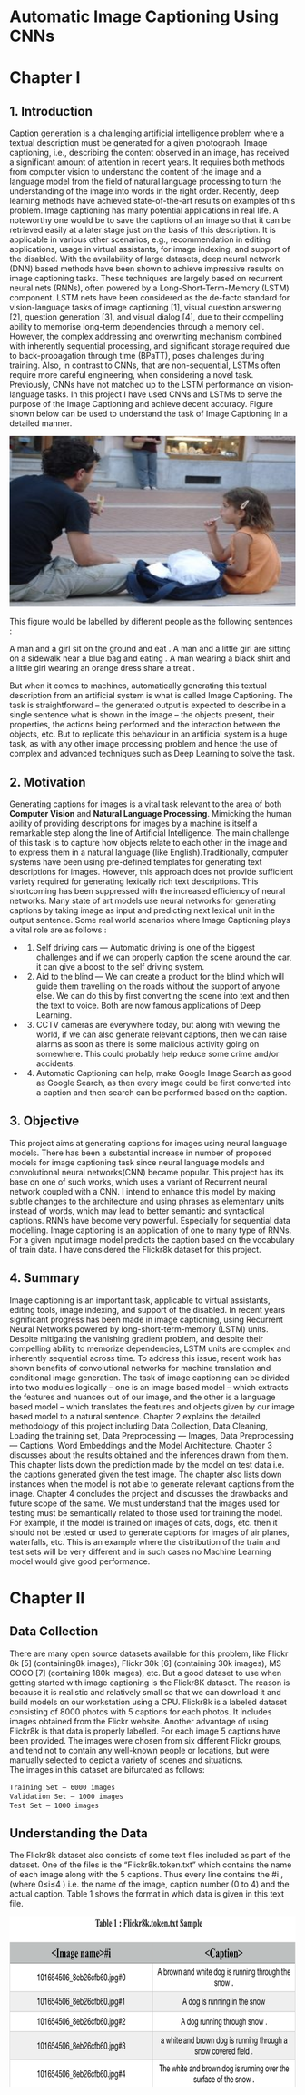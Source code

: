 # Automatic Image Captioning Using CNNs

# Chapter I

## 1. Introduction

Caption generation is a challenging artificial intelligence problem where a textual description must be generated for a given photograph. Image captioning, i.e., describing the content observed in an image, has received a significant amount of attention in recent years. It requires both methods from computer vision to understand the content of the image and a language model from the field of natural language processing to turn the understanding of the image into words in the right order. Recently, deep learning methods have achieved state-of-the-art results on examples of this problem. 
Image captioning has many potential applications in real life. A noteworthy one would be to save the captions of an image so that it can be retrieved easily at a later stage just on the basis of this description. It is applicable in various other scenarios, e.g., recommendation in editing applications, usage in virtual assistants, for image indexing, and support of the disabled. With the availability of large datasets, deep neural network (DNN) based methods have been shown to achieve impressive results on image captioning tasks. These techniques are largely based on recurrent neural nets (RNNs), often powered by a Long-Short-Term-Memory (LSTM) component. LSTM nets have been considered as the de-facto standard for vision-language tasks of image captioning [1], visual question answering [2], question generation [3], and visual dialog [4], due to their compelling ability to memorise long-term dependencies through a memory cell. However, the complex addressing and overwriting mechanism combined with inherently sequential processing, and significant storage required due to back-propagation through time (BPaTT), poses challenges during training. Also, in contrast to CNNs, that are non-sequential, LSTMs often require more careful engineering, when considering a novel task. Previously, CNNs have not matched up to the LSTM performance on vision-language tasks. In this project I have used CNNs and LSTMs to serve the purpose of the Image Captioning and achieve decent accuracy.  Figure shown below can be used to understand the task of Image Captioning in a detailed manner. 




<img src="Image/Sample IC.jpg" style="width:800px;height:300px;">



This figure would be labelled by different people as the following sentences : 

A man and a girl sit on the ground and eat .
A man and a little girl are sitting on a sidewalk near a blue bag and eating .
A man wearing a black shirt and a little girl wearing an orange dress share a treat .

But when it comes to machines, automatically generating this textual description from an artificial system is what is called Image Captioning. The task is straightforward – the generated output is expected to describe in a single sentence what is shown in the image – the objects present, their properties, the actions being performed and the interaction between the objects, etc. But to replicate this behaviour in an artificial system is a huge task, as with any other image processing problem and hence the use of complex and advanced techniques such as Deep Learning to solve the task.


## 2. Motivation

Generating captions for images is a vital task relevant to the area of both **Computer Vision** and **Natural Language Processing**. Mimicking the human ability of providing descriptions for images by a machine is itself a remarkable step along the line of Artificial Intelligence. The main challenge of this task is to capture how objects relate to each other in the image and to express them in a natural language (like English).Traditionally, computer systems have been using pre-defined templates for generating text descriptions for images. However, this approach does not provide sufficient variety required for generating lexically rich text descriptions. This shortcoming has been suppressed with the increased efficiency of neural networks. Many state of art models use neural networks for generating captions by taking image as input and predicting next lexical unit in the output sentence. Some real world scenarios where Image Captioning plays a vital role are as follows :
* 1. Self driving cars — Automatic driving is one of the biggest challenges and if we can properly caption the scene around the car, it can give a boost to the self driving system.
* 2. Aid to the blind — We can create a product for the blind which will guide them travelling on the roads without the support of anyone else. We can do this by first converting the scene into text and then the text to voice. Both are now famous applications of Deep Learning.
* 3. CCTV cameras are everywhere today, but along with viewing the world, if we can also generate relevant captions, then we can raise alarms as soon as there is some malicious activity going on somewhere. This could probably help reduce some crime and/or accidents.
* 4. Automatic Captioning can help, make Google Image Search as good as Google Search, as then every image could be first converted into a caption and then search can be performed based on the caption.

## 3. Objective
This project aims at generating captions for images using neural language models. There has been a substantial increase in number of proposed models for image captioning task since neural language models and convolutional neural networks(CNN) became popular. This project has its base on one of such works, which uses a variant of Recurrent neural network coupled with a CNN. I intend to enhance this model by making subtle changes to the architecture and using phrases as elementary units instead of words, which may lead to better semantic and syntactical captions. RNN’s have become very powerful. Especially for sequential data modelling. Image captioning is an application of one to many type of RNNs. For a given input image model predicts the caption based on the vocabulary of train data. I have considered the Flickr8k dataset for this project.

## 4. Summary 
Image captioning is an important task, applicable to virtual assistants, editing tools, image indexing, and support of the disabled. In recent years significant progress has been made in image captioning, using Recurrent Neural Networks powered by long-short-term-memory (LSTM) units. Despite mitigating the vanishing gradient problem, and despite their compelling ability to memorize dependencies, LSTM units are complex and inherently sequential across time. To address this issue, recent work has shown benefits of convolutional networks for machine translation and conditional image generation. The task of image captioning can be divided into two modules logically – one is an image based model – which extracts the features and nuances out of our image, and the other is a language based model – which translates the features and objects given by our image based model to a natural sentence. Chapter 2 explains the detailed methodology of this project including Data Collection, Data Cleaning, Loading the training set, Data Preprocessing — Images, Data Preprocessing — Captions, Word Embeddings and the Model Architecture. Chapter 3 discusses about the results obtained and the inferences drawn from them. This chapter lists down the prediction made by the model on test data i.e. the captions generated given the test image. The chapter also lists down instances when the model is not able to generate relevant captions from the image. Chapter 4 concludes the project and discusses the drawbacks and future scope of the same. We must understand that the images used for testing must be semantically related to those used for training the model. For example, if the model is trained on images of cats, dogs, etc. then it should not be tested or used to generate captions for images of air planes, waterfalls, etc. This is an example where the distribution of the train and test sets will be very different and in such cases no Machine Learning model would give good performance.

# Chapter II

## Data Collection 

There are many open source datasets available for this problem, like Flickr 8k [5] (containing8k images), Flickr 30k [6] (containing 30k images), MS COCO [7] (containing 180k images), etc. But a good dataset to use when getting started with image captioning is the Flickr8K dataset. The reason is because it is realistic and relatively small so that we can download it and build models on our workstation using a CPU. Flickr8k is a labeled dataset consisting of 8000 photos with 5 captions for each photos. It includes images obtained from the Flickr website. Another advantage of using Flickr8k is that data is properly labelled. For each image 5 captions have been provided. The images were chosen from six different Flickr groups, and tend not to contain any well-known people or locations, but were manually selected to depict a variety of scenes and situations.  
The images in this dataset are bifurcated as follows:

	Training Set — 6000 images
	Validation Set — 1000 images
	Test Set — 1000 images

## Understanding the Data 

The Flickr8k dataset also consists of some text files included as part of the dataset. One of the files is the “Flickr8k.token.txt” which contains the name of each image along with the 5 captions. Thus every line contains the <Image name>#i <Caption>, (where 0≤i≤4 ) i.e. the name of the image, caption number (0 to 4) and the actual caption. Table 1 shows the format in which data is given in this text file.
	
<img src="Image/Flickr8k.token.txt Sample .png" style="width:800px;height:300px;">
	
